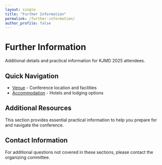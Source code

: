 ```yaml
---
layout: single
title: "Further Information"
permalink: /further-information/
author_profile: false
---
```


# Further Information

Additional details and practical information for KJMD 2025 attendees.

## Quick Navigation

- [Venue](/venue/) - Conference location and facilities
- [Accommodation](/accommodation/) - Hotels and lodging options

## Additional Resources

This section provides essential practical information to help you prepare for and navigate the conference.

## Contact Information

For additional questions not covered in these sections, please contact the organizing committee.